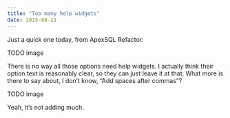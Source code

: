 ```yaml
---
title: "Too many help widgets"
date: 2015-08-21
---
```


Just a quick one today, from ApexSQL Refactor:

TODO image

There is no way all those options need help widgets. I actually think their option text is reasonably clear, so they can just leave it at that. What more is there to say about, I don’t know, “Add spaces after commas”? 

TODO image

Yeah, it’s not adding much. 


<!-- https://uiwriting.tumblr.com/post/127247149314/too-many-help-widgets -->

